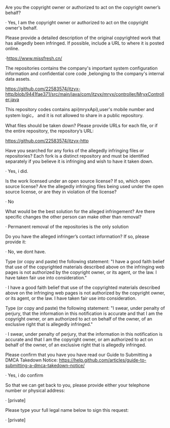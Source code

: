 Are you the copyright owner or authorized to act on the copyright owner’s behalf?  
  
· Yes, I am the copyright owner or authorized to act on the copyright owner's behalf.  
  
Please provide a detailed description of the original copyrighted work that has allegedly been infringed. If possible, include a URL to where it is posted online.  
  
·https://www.missfresh.cn/  
  
The repositories contains the company's important  system configuration information and confidential core code ,belonging to the company's internal data assets.  
  
  
  
https://github.com/22583574/itzyx-http/blob/9441fae371/src/main/java/com/itzyx/mryx/controller/MryxController.java  
  
This repository codes contains api(mryxApi),user's mobile number and system logic， and it is not allowed to share in a public repository.  
  
  
  
What files should be taken down? Please provide URLs for each file, or if the entire repository, the repository’s URL:  
  
https://github.com/22583574/itzyx-http  
  
  
  
Have you searched for any forks of the allegedly infringing files or repositories? Each fork is a distinct repository and must be identified separately if you believe it is infringing and wish to have it taken down.  
  
· Yes, i did.  
  
Is the work licensed under an open source license? If so, which open source license? Are the allegedly infringing files being used under the open source license, or are they in violation of the license?  
  
· No  
  
What would be the best solution for the alleged infringement? Are there specific changes the other person can make other than removal?  
  
· Permanent removal of the repositories is the only solution  
  
Do you have the alleged infringer’s contact information? If so, please provide it:  
  
· No, we dont have.  
  
Type (or copy and paste) the following statement: "I have a good faith belief that use of the copyrighted materials described above on the infringing web pages is not authorized by the copyright owner, or its agent, or the law. I have taken fair use into consideration."  
  
· I have a good faith belief that use of the copyrighted materials described above on the infringing web pages is not authorized by the copyright owner, or its agent, or the law. I have taken fair use into consideration.  
  
Type (or copy and paste) the following statement: "I swear, under penalty of perjury, that the information in this notification is accurate and that I am the copyright owner, or am authorized to act on behalf of the owner, of an exclusive right that is allegedly infringed."  
  
· I swear, under penalty of perjury, that the information in this notification is accurate and that I am the copyright owner, or am authorized to act on behalf of the owner, of an exclusive right that is allegedly infringed.  
  
Please confirm that you have you have read our Guide to Submitting a DMCA Takedown Notice: https://help.github.com/articles/guide-to-submitting-a-dmca-takedown-notice/  
  
· Yes, i do confirm  
  
So that we can get back to you, please provide either your telephone number or physical address:  
  
· [private]  

Please type your full legal name below to sign this request:  
  
· [private]  
  
  
  
